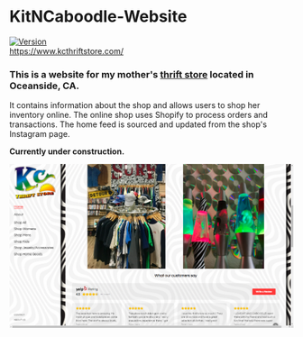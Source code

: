 # KitNCaboodle-Website
[![Version](https://badge.fury.io/gh/tterb%2FHyde.svg)](https://badge.fury.io/gh/tterb%2FHyde)
<br>
<a href="https://www.kcthriftstore.com/">https://www.kcthriftstore.com/</a>
<p>
<h3>This is a website for my mother's <a href="https://www.yelp.com/biz/kit-n-caboodle-oceanside" target="_blank" rel="noopener noreferrer">thrift store</a> located in Oceanside, CA. </h3>
</p>

<p>
It contains information about the shop and allows users to shop her inventory online. The online shop uses Shopify to process orders and transactions. The home feed is sourced and updated from the shop's Instagram page.
</p>

<p>
  <b>Currently under construction.</b>
</p>

<p>
  <img src="img/home.png"/>
</p>
